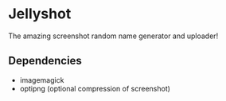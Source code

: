 # Jellyshot

The amazing screenshot random name generator and uploader!

## Dependencies

* imagemagick
* optipng (optional compression of screenshot)
